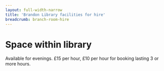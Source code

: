 ```yaml
---
layout: full-width-narrow
title: 'Brandon Library facilities for hire'
breadcrumb: branch-room-hire
---
```

# Space within library

Available for evenings. £15 per hour, £10 per hour for booking lasting 3 or more hours.
